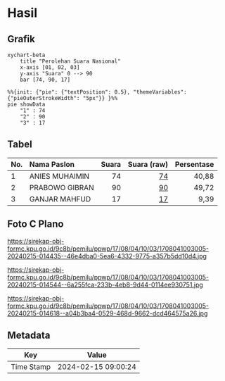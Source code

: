 # Hasil

## Grafik

```mermaid
xychart-beta
    title "Perolehan Suara Nasional"
    x-axis [01, 02, 03]
    y-axis "Suara" 0 --> 90
    bar [74, 90, 17]
```

```mermaid
%%{init: {"pie": {"textPosition": 0.5}, "themeVariables": {"pieOuterStrokeWidth": "5px"}} }%%
pie showData
    "1" : 74
    "2" : 90
    "3" : 17
```

## Tabel

| No. | Nama Paslon    | Suara | Suara (raw) | Persentase |
|:--- |:-------------- | -----:| -----------:| ----------:|
| 1   | ANIES MUHAIMIN | 74    | [74][p-1]   | 40,88      |
| 2   | PRABOWO GIBRAN | 90    | [90][p-2]   | 49,72      |
| 3   | GANJAR MAHFUD  | 17    | [17][p-3]   | 9,39       |


[p-1]: https://github.com/gigit-pemilu/pemilu-2024/blob/main/pilpres/hitung-suara/sub/17-bengkulu/sub/08-kepahiang/sub/04-kepahiang/sub/1003-pensiunan/sub/005-tps/sub/paslon-1.txt
[p-2]: https://github.com/gigit-pemilu/pemilu-2024/blob/main/pilpres/hitung-suara/sub/17-bengkulu/sub/08-kepahiang/sub/04-kepahiang/sub/1003-pensiunan/sub/005-tps/sub/paslon-2.txt
[p-3]: https://github.com/gigit-pemilu/pemilu-2024/blob/main/pilpres/hitung-suara/sub/17-bengkulu/sub/08-kepahiang/sub/04-kepahiang/sub/1003-pensiunan/sub/005-tps/sub/paslon-3.txt

## Foto C Plano

https://sirekap-obj-formc.kpu.go.id/9c8b/pemilu/ppwp/17/08/04/10/03/1708041003005-20240215-014435--46e4dba0-5ea6-4332-9775-a357b5dd10d4.jpg

https://sirekap-obj-formc.kpu.go.id/9c8b/pemilu/ppwp/17/08/04/10/03/1708041003005-20240215-014544--6a255fca-233b-4eb8-9d44-0114ee930751.jpg

https://sirekap-obj-formc.kpu.go.id/9c8b/pemilu/ppwp/17/08/04/10/03/1708041003005-20240215-014618--a04b3ba4-0529-468d-9662-dcd464575a26.jpg


## Metadata

| Key        | Value               |
| ---------- | ------------------- |
| Time Stamp | 2024-02-15 09:00:24 |



